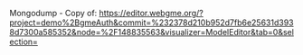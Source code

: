 Mongodump - Copy of:
https://editor.webgme.org/?project=demo%2BgmeAuth&commit=%232378d210b952d7fb6e25631d3938d7300a585352&node=%2F148835563&visualizer=ModelEditor&tab=0&selection=
